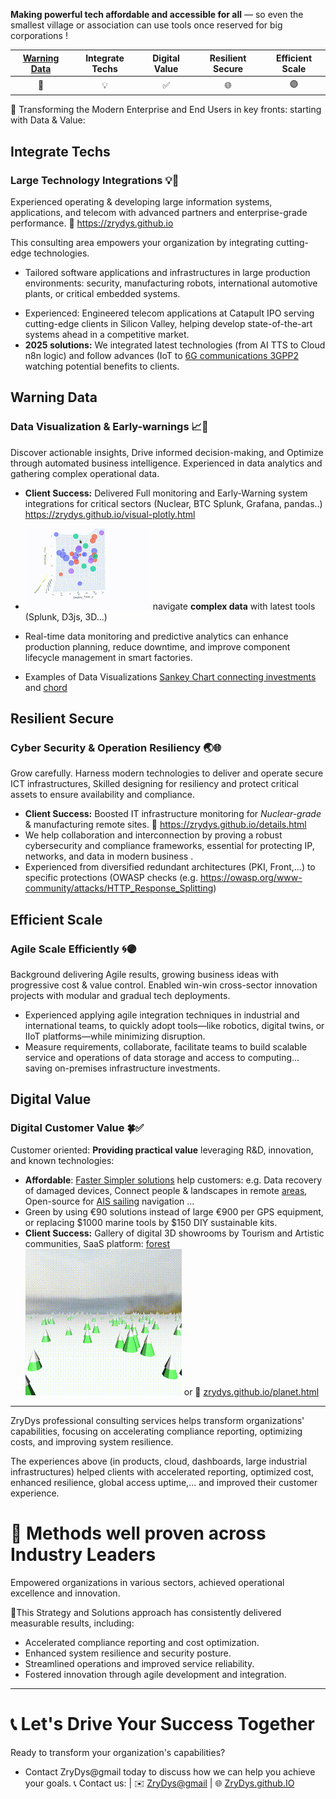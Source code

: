 **Making powerful tech affordable and accessible for all** — so even the smallest village or association can use tools once reserved for big corporations !

| [Warning Data](#Warning-Data) | Integrate Techs | Digital Value | Resilient Secure | Efficient Scale |
| :---------------------------: | :-------------: | :-----------: | :--------------: | :-------------: |
|              🎯               |       💡        |       ✅       |        🌐        |       🟣        |

🚀 Transforming the Modern Enterprise and End Users in key fronts: starting with Data & Value:

## Integrate Techs

### Large Technology Integrations 💡🌟

Experienced operating & developing large information systems, applications, and telecom with advanced partners and enterprise-grade performance.  🔗 https://zrydys.github.io  

This consulting area empowers your organization by integrating cutting-edge technologies.

* Tailored software applications and infrastructures in large production environments: security,  manufacturing robots, international automotive plants, or critical embedded systems.
- Experienced: Engineered telecom applications at Catapult IPO serving cutting-edge clients in Silicon Valley, helping develop state-of-the-art systems ahead in a competitive market.
- **2025 solutions:** We integrated latest technologies (from AI TTS to Cloud n8n logic) and follow advances (IoT to [6G communications 3GPP2](https://zrydys.github.io/planet.html?q=https://i.ytimg.com/vi/O6AVpA5GTxA/hq720.jpg) watching potential benefits to clients.


## Warning Data 

### Data Visualization & Early-warnings 📈🎯

Discover actionable insights, Drive informed decision-making, and Optimize through automated business intelligence. Experienced in data analytics and gathering complex operational data.  

- **Client Success:** Delivered Full monitoring and Early-Warning system integrations for critical sectors (Nuclear, BTC Splunk, Grafana, pandas..)  https://zrydys.github.io/visual-plotly.html  

-  [![](anim/bi.gif)](visual-plotly.html) navigate **complex data** with latest tools (Splunk, D3js, 3D...)
 - Real-time data monitoring and predictive analytics can enhance production planning, reduce downtime, and improve component lifecycle management in smart factories.  
 - Examples of Data Visualizations  [Sankey Chart connecting investments](https://zrydys.github.io/adapt.html) and [chord](https://zrydys.github.io/chord.html) 


## Resilient Secure

### Cyber Security & Operation Resiliency 🌏🌐

Grow carefully. Harness modern technologies to deliver and operate secure ICT infrastructures, Skilled designing for resiliency and protect critical assets to ensure availability and compliance.

- **Client Success:** Boosted IT infrastructure monitoring for _Nuclear-grade_ & manufacturing remote sites. 🔗 https://zrydys.github.io/details.html  
- We help collaboration and interconnection by proving a robust cybersecurity and compliance frameworks, essential for protecting IP, networks, and data in modern business .  
- Experienced from diversified redundant architectures (PKI, Front,...) to specific protections (OWASP checks (e.g. https://owasp.org/www-community/attacks/HTTP_Response_Splitting) 


## Efficient Scale

### Agile Scale Efficiently 🌀🟣

Background delivering Agile results, growing business ideas with progressive cost & value control. Enabled win-win cross-sector innovation projects with modular and gradual tech deployments.  

- Experienced applying agile integration techniques in industrial and international teams, to quickly adopt tools—like robotics, digital twins, or IIoT platforms—while minimizing disruption. 
- Measure requirements, collaborate, facilitate teams to build scalable service and operations of data storage and access to computing... saving on-premises infrastructure investments.  


## Digital Value

### Digital Customer Value 🍀✅

Customer oriented: **Providing practical value** leveraging R&D, innovation, and known technologies:

- **Affordable**: [Faster Simpler solutions](EzTech.html) help customers: e.g. Data recovery of damaged devices, Connect people & landscapes in remote [areas](mapeuaf.html), Open-source for [AIS sailing](ais.html) navigation ...
- Green by using €90 solutions instead of large €900 per GPS equipment, or replacing $1000 marine tools by $150 DIY sustainable kits.
- **Client Success:** Gallery of digital 3D showrooms by Tourism and Artistic communities, SaaS  platform:   [forest](orbitforest.html)  ![](anim/forest.gif) or 🔗 [zrydys.github.io/planet.html](https://zrydys.github.io/planet.html) 


---
ZryDys professional consulting services helps transform organizations' capabilities, focusing on accelerating compliance reporting, optimizing costs, and improving system resilience.  

 
The experiences above (in products, cloud, dashboards, large industrial infrastructures) helped clients with accelerated reporting, optimized cost, enhanced resilience, global access uptime,... and improved their customer experience.  


# 🏢 **Methods well proven across Industry Leaders**

Empowered organizations in various sectors, achieved operational excellence and innovation.

🧭This Strategy and Solutions approach has consistently delivered measurable results, including:

- Accelerated compliance reporting and cost optimization.
- Enhanced system resilience and security posture.
- Streamlined operations and improved service reliability.
- Fostered innovation through agile development and integration. 

---

# 📞 **Let's Drive Your Success Together**

Ready to transform your organization's capabilities? 

- Contact ZryDys@gmail today to discuss how we can help you achieve your goals.
 📞 Contact us:  | ✉️ [ZryDys@gmail](mailto:ZryDys@gmail) | 🌐 [ZryDys.github.IO](https://zrydys.github.io) 
